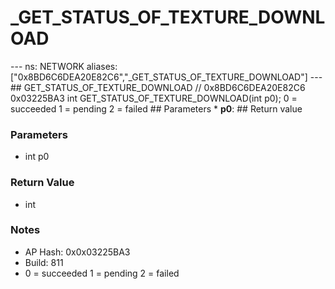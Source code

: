# _GET_STATUS_OF_TEXTURE_DOWNLOAD

--- ns: NETWORK aliases: ["0x8BD6C6DEA20E82C6","_GET_STATUS_OF_TEXTURE_DOWNLOAD"] --- ## GET_STATUS_OF_TEXTURE_DOWNLOAD  // 0x8BD6C6DEA20E82C6 0x03225BA3 int GET_STATUS_OF_TEXTURE_DOWNLOAD(int p0);  0 = succeeded 1 = pending 2 = failed  ## Parameters * **p0**:  ## Return value

### Parameters
* int p0

### Return Value
* int

### Notes
* AP Hash: 0x0x03225BA3
* Build: 811
* 0 = succeeded
1 = pending
2 = failed

